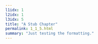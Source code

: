 ```yaml
---
l1idx: 1
l2idx: 1
l3idx: 5
title: "A Stub Chapter"
permalink: 1_1_5.html
summary: "Just testing the formatting."
---
```

